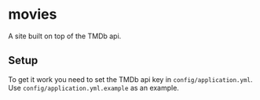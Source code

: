 movies
======

A site built on top of the TMDb api.

## Setup

To get it work you need to set the TMDb api key in
`config/application.yml`. Use `config/application.yml.example` as an
example.
